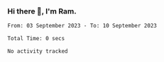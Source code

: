 ### Hi there 👋, I'm Ram.

<!--START_SECTION:waka-->

```txt
From: 03 September 2023 - To: 10 September 2023

Total Time: 0 secs

No activity tracked
```

<!--END_SECTION:waka-->
